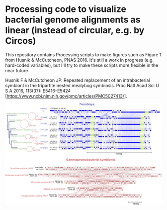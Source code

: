 # Processing code to visualize bacterial genome alignments as linear (instead of circular, e.g. by Circos)

This repository contains Processing scripts to make figures such as Figure 1 from Husnik & McCutcheon, PNAS 2016. It's still a work in progress (e.g. hard-coded variables), but I'll try to make these scripts more flexible in the near future.

Husnik F & McCutcheon JP: Repeated replacement of an intrabacterial symbiont in the tripartite nested mealybug symbiosis. Proc Natl Acad Sci U S A 2016, 113(37): E5416–E5424 [https://www.ncbi.nlm.nih.gov/pmc/articles/PMC5027413/].
 
 ![alt text](https://github.com/filip-husnik/2016-PNAS-figure1/blob/master/Fig1_final.png)


